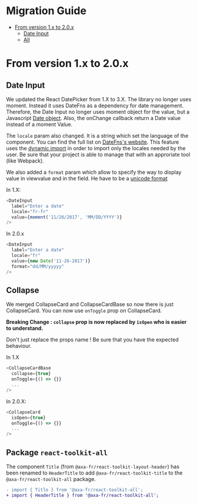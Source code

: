 <h1>Migration Guide</h1>

- [From version 1.x to 2.0.x](#from-version-1x-to-20x)
  - [Date Input](#date-input)
  - [All](#package-react-toolkit-all)

# From version 1.x to 2.0.x

## Date Input

We updated the React DatePicker from 1.X to 3.X. The library no longer uses moment. Instead it uses DateFns as a dependency for date management. Therefore, the Date Input no longer uses moment object for the value, but a Javascript [Date object](https://developer.mozilla.org/en-US/docs/Web/JavaScript/Reference/Global_Objects/Date). Also, the onChange callback return a Date value instead of a moment Value.

The `locale` param also changed. It is a string which set the language of the component. You can find the full list on [DateFns's website](https://date-fns.org/v2.0.0-alpha.18/docs/I18n#supported-languages). This feature uses the [dynamic import](https://reactjs.org/docs/code-splitting.html#import) in order to import only the locales needed by the user. Be sure that your project is able to manage that with an approriate tool (like Webpack).

We also added a `format` param which allow to specify the way to display value in viewvalue and in the field. He have to be a [unicode format](https://www.unicode.org/reports/tr35/tr35-dates.html#Date_Field_Symbol_Table)

In 1.X:

```javascript
<DateInput
  label="Enter a date"
  locale="fr-fr"
  value={moment('11/26/2017', 'MM/DD/YYYY')}
/>
```

In 2.0.x

```javascript
<DateInput
  label="Enter a date"
  locale="fr"
  value={new Date('11-26-2017')}
  format="dd/MM/yyyyy"
/>
```

## Collapse

We merged CollapseCard and CollapseCardBase so now there is just CollapseCard. You can now use `onToggle` prop on CollapseCard.

**Breaking Change : `collapse` prop is now replaced by `isOpen` who is easier to understand.**

Don't just replace the props name ! Be sure that you have the expected behaviour.

In 1.X

```javascript
<CollapseCardBase
  collapse={true}
  onToggle={() => {}}
  ...
/>
```

In 2.0.X:

```javascript
<CollapseCard
  isOpen={true}
  onToggle={() => {}}
  ...
/>
```

## Package `react-toolkit-all`

The component `Title` (from `@axa-fr/react-toolkit-layout-header`) has been renamed to `HeaderTitle` to add `@axa-fr/react-toolkit-title` to the `@axa-fr/react-toolkit-all` package.

```diff
- import { Title } from '@axa-fr/react-toolkit-all';
+ import { HeaderTitle } from '@axa-fr/react-toolkit-all';
```
